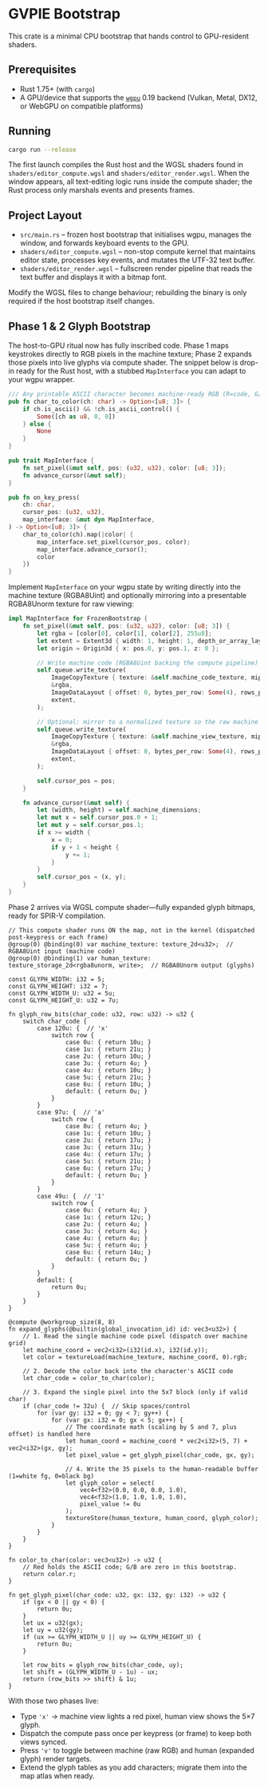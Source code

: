 # GVPIE Bootstrap

This crate is a minimal CPU bootstrap that hands control to GPU-resident shaders.

## Prerequisites

- Rust 1.75+ (with `cargo`)
- A GPU/device that supports the [`wgpu`](https://github.com/gfx-rs/wgpu) 0.19 backend (Vulkan, Metal, DX12, or WebGPU on compatible platforms)

## Running

```bash
cargo run --release
```

The first launch compiles the Rust host and the WGSL shaders found in `shaders/editor_compute.wgsl` and `shaders/editor_render.wgsl`. When the window appears, all text-editing logic runs inside the compute shader; the Rust process only marshals events and presents frames.

## Project Layout

- `src/main.rs` – frozen host bootstrap that initialises wgpu, manages the window, and forwards keyboard events to the GPU.
- `shaders/editor_compute.wgsl` – non-stop compute kernel that maintains editor state, processes key events, and mutates the UTF-32 text buffer.
- `shaders/editor_render.wgsl` – fullscreen render pipeline that reads the text buffer and displays it with a bitmap font.

Modify the WGSL files to change behaviour; rebuilding the binary is only required if the host bootstrap itself changes.

## Phase 1 & 2 Glyph Bootstrap

The host-to-GPU ritual now has fully inscribed code. Phase 1 maps keystrokes directly to RGB pixels in the machine texture; Phase 2 expands those pixels into live glyphs via compute shader. The snippet below is drop-in ready for the Rust host, with a stubbed `MapInterface` you can adapt to your wgpu wrapper.

```rust
/// Any printable ASCII character becomes machine-ready RGB (R=code, G/B zero).
pub fn char_to_color(ch: char) -> Option<[u8; 3]> {
    if ch.is_ascii() && !ch.is_ascii_control() {
        Some([ch as u8, 0, 0])
    } else {
        None
    }
}

pub trait MapInterface {
    fn set_pixel(&mut self, pos: (u32, u32), color: [u8; 3]);
    fn advance_cursor(&mut self);
}

pub fn on_key_press(
    ch: char,
    cursor_pos: (u32, u32),
    map_interface: &mut dyn MapInterface,
) -> Option<[u8; 3]> {
    char_to_color(ch).map(|color| {
        map_interface.set_pixel(cursor_pos, color);
        map_interface.advance_cursor();
        color
    })
}
```

Implement `MapInterface` on your wgpu state by writing directly into the machine texture (RGBA8Uint) and optionally mirroring into a presentable RGBA8Unorm texture for raw viewing:

```rust
impl MapInterface for FrozenBootstrap {
    fn set_pixel(&mut self, pos: (u32, u32), color: [u8; 3]) {
        let rgba = [color[0], color[1], color[2], 255u8];
        let extent = Extent3d { width: 1, height: 1, depth_or_array_layers: 1 };
        let origin = Origin3d { x: pos.0, y: pos.1, z: 0 };

        // Write machine code (RGBA8Uint backing the compute pipeline)
        self.queue.write_texture(
            ImageCopyTexture { texture: &self.machine_code_texture, mip_level: 0, origin, aspect: TextureAspect::All },
            &rgba,
            ImageDataLayout { offset: 0, bytes_per_row: Some(4), rows_per_image: Some(1) },
            extent,
        );

        // Optional: mirror to a normalized texture so the raw machine view can be sampled
        self.queue.write_texture(
            ImageCopyTexture { texture: &self.machine_view_texture, mip_level: 0, origin, aspect: TextureAspect::All },
            &rgba,
            ImageDataLayout { offset: 0, bytes_per_row: Some(4), rows_per_image: Some(1) },
            extent,
        );

        self.cursor_pos = pos;
    }

    fn advance_cursor(&mut self) {
        let (width, height) = self.machine_dimensions;
        let mut x = self.cursor_pos.0 + 1;
        let mut y = self.cursor_pos.1;
        if x >= width {
            x = 0;
            if y + 1 < height {
                y += 1;
            }
        }
        self.cursor_pos = (x, y);
    }
}
```

Phase 2 arrives via WGSL compute shader—fully expanded glyph bitmaps, ready for SPIR-V compilation.

```wgsl
// This compute shader runs ON the map, not in the kernel (dispatched post-keypress or each frame)
@group(0) @binding(0) var machine_texture: texture_2d<u32>;  // RGBA8Uint input (machine code)
@group(0) @binding(1) var human_texture: texture_storage_2d<rgba8unorm, write>;  // RGBA8Unorm output (glyphs)

const GLYPH_WIDTH: i32 = 5;
const GLYPH_HEIGHT: i32 = 7;
const GLYPH_WIDTH_U: u32 = 5u;
const GLYPH_HEIGHT_U: u32 = 7u;

fn glyph_row_bits(char_code: u32, row: u32) -> u32 {
    switch char_code {
        case 120u: {  // 'x'
            switch row {
                case 0u: { return 10u; }
                case 1u: { return 21u; }
                case 2u: { return 10u; }
                case 3u: { return 4u; }
                case 4u: { return 10u; }
                case 5u: { return 21u; }
                case 6u: { return 10u; }
                default: { return 0u; }
            }
        }
        case 97u: {  // 'a'
            switch row {
                case 0u: { return 4u; }
                case 1u: { return 10u; }
                case 2u: { return 17u; }
                case 3u: { return 31u; }
                case 4u: { return 17u; }
                case 5u: { return 21u; }
                case 6u: { return 17u; }
                default: { return 0u; }
            }
        }
        case 49u: {  // '1'
            switch row {
                case 0u: { return 4u; }
                case 1u: { return 12u; }
                case 2u: { return 4u; }
                case 3u: { return 4u; }
                case 4u: { return 4u; }
                case 5u: { return 4u; }
                case 6u: { return 14u; }
                default: { return 0u; }
            }
        }
        default: {
            return 0u;
        }
    }
}

@compute @workgroup_size(8, 8)
fn expand_glyphs(@builtin(global_invocation_id) id: vec3<u32>) {
    // 1. Read the single machine code pixel (dispatch over machine grid)
    let machine_coord = vec2<i32>(i32(id.x), i32(id.y));
    let color = textureLoad(machine_texture, machine_coord, 0).rgb;
    
    // 2. Decode the color back into the character's ASCII code
    let char_code = color_to_char(color);
    
    // 3. Expand the single pixel into the 5x7 block (only if valid char)
    if (char_code != 32u) {  // Skip spaces/control
        for (var gy: i32 = 0; gy < 7; gy++) {
            for (var gx: i32 = 0; gx < 5; gx++) {
                // The coordinate math (scaling by 5 and 7, plus offset) is handled here
                let human_coord = machine_coord * vec2<i32>(5, 7) + vec2<i32>(gx, gy);
                let pixel_value = get_glyph_pixel(char_code, gx, gy);
                
                // 4. Write the 35 pixels to the human-readable buffer (1=white fg, 0=black bg)
                let glyph_color = select(
                    vec4<f32>(0.0, 0.0, 0.0, 1.0),
                    vec4<f32>(1.0, 1.0, 1.0, 1.0),
                    pixel_value != 0u
                );
                textureStore(human_texture, human_coord, glyph_color);
            }
        }
    }
}

fn color_to_char(color: vec3<u32>) -> u32 {
    // Red holds the ASCII code; G/B are zero in this bootstrap.
    return color.r;
}

fn get_glyph_pixel(char_code: u32, gx: i32, gy: i32) -> u32 {
    if (gx < 0 || gy < 0) {
        return 0u;
    }
    let ux = u32(gx);
    let uy = u32(gy);
    if (ux >= GLYPH_WIDTH_U || uy >= GLYPH_HEIGHT_U) {
        return 0u;
    }

    let row_bits = glyph_row_bits(char_code, uy);
    let shift = (GLYPH_WIDTH_U - 1u) - ux;
    return (row_bits >> shift) & 1u;
}
```

With those two phases live:

- Type `'x'` → machine view lights a red pixel, human view shows the 5×7 glyph.
- Dispatch the compute pass once per keypress (or frame) to keep both views synced.
- Press `'v'` to toggle between machine (raw RGB) and human (expanded glyph) render targets.
- Extend the glyph tables as you add characters; migrate them into the map atlas when ready.
